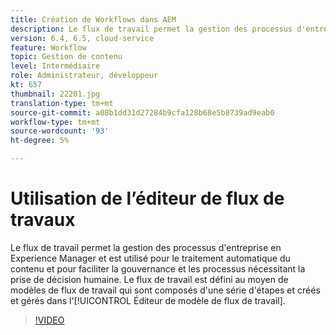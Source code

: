 ```yaml
---
title: Création de Workflows dans AEM
description: Le flux de travail permet la gestion des processus d'entreprise en Experience Manager et est utilisé pour le traitement automatique du contenu et pour faciliter la gouvernance et les processus nécessitant la prise de décision humaine.
version: 6.4, 6.5, cloud-service
feature: Workflow
topic: Gestion de contenu
level: Intermédiaire
role: Administrateur, développeur
kt: 657
thumbnail: 22201.jpg
translation-type: tm+mt
source-git-commit: a08b1dd31d27284b9cfa128b68e5b8739ad9eab0
workflow-type: tm+mt
source-wordcount: '93'
ht-degree: 5%

---
```



# Utilisation de l’éditeur de flux de travaux

Le flux de travail permet la gestion des processus d&#39;entreprise en Experience Manager et est utilisé pour le traitement automatique du contenu et pour faciliter la gouvernance et les processus nécessitant la prise de décision humaine. Le flux de travail est défini au moyen de modèles de flux de travail qui sont composés d&#39;une série d&#39;étapes et créés et gérés dans l&#39;[!UICONTROL Éditeur de modèle de flux de travail].

>[!VIDEO](https://video.tv.adobe.com/v/22201/?quality=12&learn=on)
